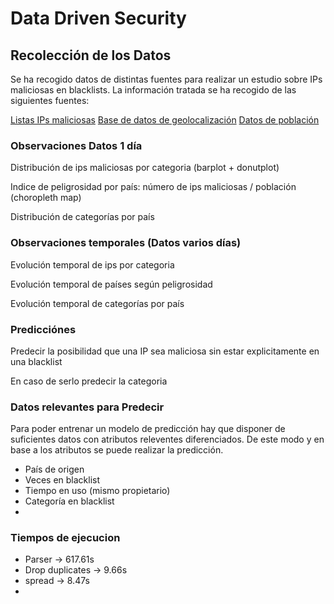 # Data Driven Security

## Recolección de los Datos
Se ha recogido datos de distintas fuentes para realizar un estudio sobre IPs maliciosas en blacklists.
La información tratada se ha recogido de las siguientes fuentes:

[Listas IPs maliciosas](https://github.com/firehol/blocklist-ipsets)
[Base de datos de geolocalización](https://dev.maxmind.com/geoip/geoip2/geolite2/)
[Datos de población](https://data.worldbank.org/indicator/SP.POP.TOTL)

### Observaciones Datos 1 día
Distribución de ips maliciosas por categoria (barplot + donutplot)

Indice de peligrosidad por país: número de ips maliciosas / población (choropleth map)

Distribución de categorías por país

### Observaciones temporales (Datos varios días)

Evolución temporal de ips por categoria

Evolución temporal de países según peligrosidad

Evolución temporal de categorías por país 

### Predicciónes

Predecir la posibilidad que una IP sea maliciosa sin estar explicitamente en una blacklist

En caso de serlo predecir la categoria 

### Datos relevantes para Predecir
Para poder entrenar un modelo de predicción hay que disponer de suficientes datos con atributos releventes
diferenciados. De este modo y en base a los atributos se puede realizar la predicción.

* País de origen
* Veces en blacklist
* Tiempo en uso (mismo propietario)
* Categoría en blacklist
* 

### Tiempos de ejecucion
* Parser -> 617.61s
* Drop duplicates -> 9.66s
* spread -> 8.47s
* 